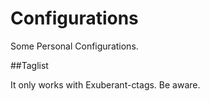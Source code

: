 Configurations
==============

Some Personal Configurations.

##Taglist

It only works with Exuberant-ctags. Be aware.
